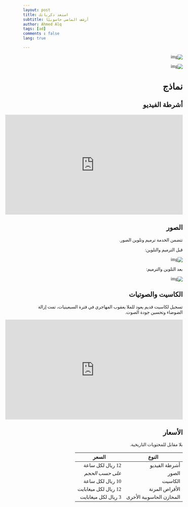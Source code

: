 ```yaml
---
layout: post
title: استعد ذكرياتك
subtitle: أرشف الماضي حاسوبيًا
author: Ahmed Alq
tags: [ad]
comments : false
lang: true

---
```


<div dir="rtl" style="font-family: 'Amiri', serif;" markdown="1"> 

![img](https://i.imgur.com/3UGNH5J.png)

![img](https://i.imgur.com/JSxXinx.png)



# نماذج

##  أشرطة الفيديو

<iframe width="560" height="315" src="https://www.youtube.com/embed/H0t-2hXTZiQ" frameborder="0" allow="accelerometer; autoplay; encrypted-media; gyroscope; picture-in-picture" allowfullscreen></iframe>



## الصور

تتضمن الخدمة ترميم وتلوين الصور. 

قبل الترميم والتلوين:

![img](https://i.imgur.com/xNs6caT.jpg)

بعد التلوين والترميم: 

![img](https://i.imgur.com/uLKGwoc.jpg)



## الكاسيت والصوتيات

تسجيل لكاسيت قديم يعود للملا يعقوب المهاجري في فترة السبعينيات، تمت إزالة الضوضاء وتحسين جودة الصوت. 

<iframe width="560" height="315" src="https://www.youtube.com/embed/jhKekJ4yDq0" frameborder="0" allow="accelerometer; autoplay; encrypted-media; gyroscope; picture-in-picture" allowfullscreen></iframe>





## الأسعار

بلا مقابل للمحتويات التاريخية. 

| النوع                    | السعر                |
| ------------------------ | -------------------- |
| أشرطة الفيديو            | 12 ريال لكل ساعة     |
| الصور                    | *على حسب الحجم*      |
| الكاسيت                  | 10 ريال لكل ساعة     |
| الأقراص المرنة           | 12 ريال لكل ميغابايت |
| المخازن الحاسوبية الأخرى | 3 ريال لكل ميغابايت  |

